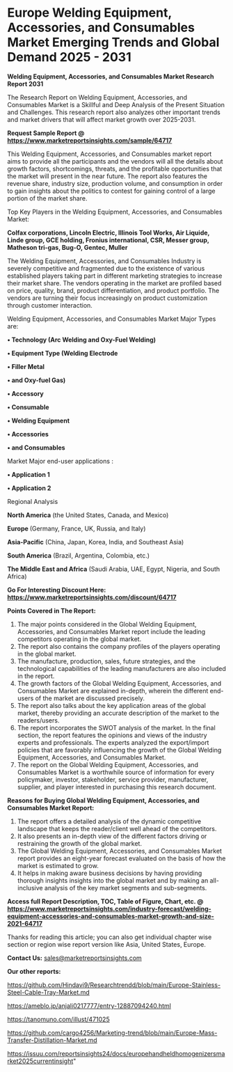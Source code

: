 # Europe Welding Equipment, Accessories, and Consumables Market Emerging Trends and Global Demand 2025 - 2031

<strong>Welding Equipment, Accessories, and Consumables Market Research Report 2031</strong>

The Research Report on Welding Equipment, Accessories, and Consumables Market is a Skillful and Deep Analysis of the Present Situation and Challenges. This research report also analyzes other important trends and market drivers that will affect market growth over 2025-2031.

<strong>Request Sample Report @ <a href=https://www.marketreportsinsights.com/sample/64717>https://www.marketreportsinsights.com/sample/64717</a></strong>

This Welding Equipment, Accessories, and Consumables market report aims to provide all the participants and the vendors will all the details about growth factors, shortcomings, threats, and the profitable opportunities that the market will present in the near future. The report also features the revenue share, industry size, production volume, and consumption in order to gain insights about the politics to contest for gaining control of a large portion of the market share.

Top Key Players in the Welding Equipment, Accessories, and Consumables Market:

<strong>Colfax corporations, Lincoln Electric, Illinois Tool Works, Air Liquide, Linde group, GCE holding, Fronius international, CSR, Messer group, Matheson tri-gas, Bug-O, Gentec, Muller</strong>

The Welding Equipment, Accessories, and Consumables Industry is severely competitive and fragmented due to the existence of various established players taking part in different marketing strategies to increase their market share. The vendors operating in the market are profiled based on price, quality, brand, product differentiation, and product portfolio. The vendors are turning their focus increasingly on product customization through customer interaction.

Welding Equipment, Accessories, and Consumables Market Major Types are:

<strong>• Technology (Arc Welding and Oxy-Fuel Welding)

• Equipment Type (Welding Electrode

• Filler Metal

• and Oxy-fuel Gas)

• Accessory

• Consumable

• Welding Equipment

• Accessories

• and Consumables</strong>

Market Major end-user applications :

<strong>• Application 1

• Application 2</strong>

Regional Analysis

</u><strong><b>North America</b></strong> (the United States, Canada, and Mexico)

<strong><b>Europe </b></strong>(Germany, France, UK, Russia, and Italy)

<strong><b>Asia-Pacific</b></strong> (China, Japan, Korea, India, and Southeast Asia)

<strong><b>South America</b></strong> (Brazil, Argentina, Colombia, etc.)

<strong><b>The Middle East and Africa</b></strong> (Saudi Arabia, UAE, Egypt, Nigeria, and South Africa)

<strong>Go For Interesting Discount Here: <a href=https://www.marketreportsinsights.com/discount/64717>https://www.marketreportsinsights.com/discount/64717</a></strong>

<strong>Points Covered in The Report:</strong>
<ol>
  <li>The major points considered in the Global Welding Equipment, Accessories, and Consumables Market report include the leading competitors operating in the global market.</li>
  <li>The report also contains the company profiles of the players operating in the global market.</li>
  <li>The manufacture, production, sales, future strategies, and the technological capabilities of the leading manufacturers are also included in the report.</li>
  <li>The growth factors of the Global Welding Equipment, Accessories, and Consumables Market are explained in-depth, wherein the different end-users of the market are discussed precisely.</li>
  <li>The report also talks about the key application areas of the global market, thereby providing an accurate description of the market to the readers/users.</li>
  <li>The report incorporates the SWOT analysis of the market. In the final section, the report features the opinions and views of the industry experts and professionals. The experts analyzed the export/import policies that are favorably influencing the growth of the Global Welding Equipment, Accessories, and Consumables Market.</li>
  <li>The report on the Global Welding Equipment, Accessories, and Consumables Market is a worthwhile source of information for every policymaker, investor, stakeholder, service provider, manufacturer, supplier, and player interested in purchasing this research document.</li>
</ol>
<strong>Reasons for Buying Global Welding Equipment, Accessories, and Consumables Market Report:</strong>

<ol>
  <li>The report offers a detailed analysis of the dynamic competitive landscape that keeps the reader/client well ahead of the competitors.</li>
  <li>It also presents an in-depth view of the different factors driving or restraining the growth of the global market.</li>
  <li>The Global Welding Equipment, Accessories, and Consumables Market report provides an eight-year forecast evaluated on the basis of how the market is estimated to grow.</li>
  <li>It helps in making aware business decisions by having providing thorough insights insights into the global market and by making an all-inclusive analysis of the key market segments and sub-segments.</li>
</ol>
<strong>Access full Report Description, TOC, Table of Figure, Chart, etc. @ <a href=https://www.marketreportsinsights.com/industry-forecast/welding-equipment-accessories-and-consumables-market-growth-and-size-2021-64717>https://www.marketreportsinsights.com/industry-forecast/welding-equipment-accessories-and-consumables-market-growth-and-size-2021-64717</a></strong>


Thanks for reading this article; you can also get individual chapter wise section or region wise report version like Asia, United States, Europe.

<strong>Contact Us:</strong>
sales@marketreportsinsights.com

<strong>Our other reports:</strong>

<a href=https://github.com/Hindavi9/Researchtrendd/blob/main/Europe-Stainless-Steel-Cable-Tray-Market.md>https://github.com/Hindavi9/Researchtrendd/blob/main/Europe-Stainless-Steel-Cable-Tray-Market.md</a>

<a href=https://ameblo.jp/anjali0217777/entry-12887094240.html>https://ameblo.jp/anjali0217777/entry-12887094240.html</a>

<a href=https://tanomuno.com/illust/471025>https://tanomuno.com/illust/471025</a>

<a href=https://github.com/cargo4256/Marketing-trend/blob/main/Europe-Mass-Transfer-Distillation-Market.md>https://github.com/cargo4256/Marketing-trend/blob/main/Europe-Mass-Transfer-Distillation-Market.md</a>

<a href=https://issuu.com/reportsinsights24/docs/europehandheldhomogenizersmarket2025currentinsight>https://issuu.com/reportsinsights24/docs/europehandheldhomogenizersmarket2025currentinsight</a>"
